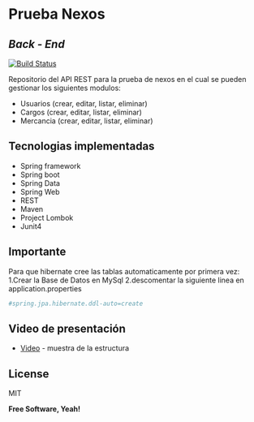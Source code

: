 # Prueba Nexos
## _Back - End_

[![Build Status](https://travis-ci.org/joemccann/dillinger.svg?branch=master)](https://travis-ci.org/joemccann/dillinger)

Repositorio del API REST para la prueba de nexos en el cual se pueden gestionar los siguientes modulos:

- Usuarios (crear, editar, listar, eliminar)
- Cargos (crear, editar, listar, eliminar)
- Mercancia (crear, editar, listar, eliminar)
## Tecnologias implementadas

- Spring framework
- Spring boot
- Spring Data
- Spring Web
- REST
- Maven
- Project Lombok
- Junit4


## Importante
Para que hibernate cree las tablas automaticamente por primera vez:
1.Crear la Base de Datos en MySql
2.descomentar la siguiente linea en application.properties

```sh
#spring.jpa.hibernate.ddl-auto=create
```

## Video de presentación


- [Video] - muestra de la estructura

## License

MIT

**Free Software, Yeah!**

[Video]: <https://drive.google.com/file/d/1u6bGZ2va4X6tjvVddkW5r3OGU8fsBnJm/view?usp=sharing>